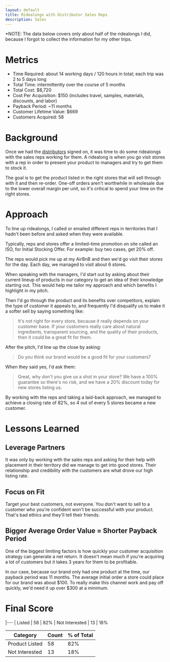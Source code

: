 ```yaml
---
layout: default
title: Ridealongs with Distributor Sales Reps
description: Sales
---
```

*NOTE: The data below covers only about half of the ridealongs I did, because I forgot to collect the information for my other trips.

# Metrics
* Time Required: about 14 working days / 120 hours in total; each trip was 2 to 5 days long
* Total Time: intermittently over the course of 5 months
* Total Cost: $8,720
* Cost Per Acquisition: $150 (includes travel, samples, materials, discounts, and labor)
* Payback Period: ~11 months
* Customer Lifetime Value: $669
* Customers Acquired: 58

# Background

Once we had the [distributors](https://www.tractiontests.com/tests/biz-dev-cpg-brand) signed on, it was time to do some ridealongs with the sales reps working for them. A ridealong is when you go visit stores with a rep in order to present your product to managers and try to get them to stock it.

The goal is to get the product listed in the right stores that will sell through with it and then re-order. One-off orders aren't worthwhile in wholesale due to the lower overall margin per unit, so it's critical to spend your time on the right stores.

# Approach

To line up ridealongs, I called or emailed different reps in territories that I hadn't been before and asked when they were available.

Typically, reps and stores offer a limited-time promotion on site called an ISO, for Initial Stocking Offer. For example: buy two cases, get 20% off.

The reps would pick me up at my AirBnB and then we'd go visit their stores for the day. Each day, we managed to visit about 6 stores. 

When speaking with the managers, I'd start out by asking about their current lineup of products in our category to get an idea of their knowledge starting out. This would help me tailor my approach and which benefits I highlight in my pitch.

Then I'd go through the product and its benefits over competitors, explain the type of customer it appeals to, and frequently I'd disqualify us to make it a softer sell by saying something like:

>It's not right for every store, because it really depends on your customer base. If your customers really care about natural ingredients, transparent sourcing, and the quality of their products, then it could be a great fit for them.

After the pitch, I'd line up the close by asking:

>Do you think our brand would be a good fit for your customers?

When they said yes, I'd ask them:

>Great, why don't you give us a shot in your store? We have a 100% guarantee so there's no risk, and we have a 20% discount today for new stores listing us.

By working with the reps and taking a laid-back approach, we managed to achieve a closing rate of 82%, so 4 out of every 5 stores became a new customer.

# Lessons Learned

## Leverage Partners
It was only by working with the sales reps and asking for their help with placement in their territory did we manage to get into good stores. Their relationship and credibility with the customers are what drove our high listing rate.

## Focus on Fit
Target your best customers, not everyone. You don't want to sell to a customer who you're confident won't be successful with your product. That's bad ethics and they'll tell their friends.

## Bigger Average Order Value = Shorter Payback Period
One of the biggest limiting factors is how quickly your customer acquisition strategy can generate a net return. It doesn't mean much if you're acquiring a lot of customers but it takes 3 years for them to be profitable. 

In our case, because our brand only had one product at the time, our payback period was 11 months. The average initial order a store could place for our brand was about $100. To really make this channel work and pay off quickly, we'd need it up over $300 at a minimum.

# Final Score
|---
| Listed | 58 | 82%
| Not Interested | 13 | 18%


| Category | Count | % of Total |
|-------|--------|---------|
| Product Listed | 58 | 82% |
| Not Interested | 13 | 18% |
